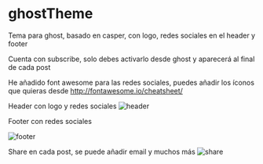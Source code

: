 # ghostTheme
Tema para ghost, basado en casper, con logo, redes sociales en el header y footer

Cuenta con subscribe, solo debes activarlo desde ghost y aparecerá al final de cada post

He añadido font awesome para las redes sociales, puedes añadir los íconos que quieras desde http://fontawesome.io/cheatsheet/


Header con logo y redes sociales
![header](http://i.imgur.com/eElY2WI.jpg)

Footer con redes sociales 

![footer](http://i.imgur.com/I7ML3j8.png)

Share en cada post, se puede añadir email y muchos más
![share](http://i.imgur.com/6rVqlf4.png)

